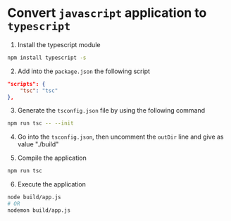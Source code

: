 # Convert `javascript` application to `typescript`

1. Install the typescript module
```sh
npm install typescript -s
```

2. Add into the `package.json` the following script
```json
"scripts": {
    "tsc": "tsc"
},
```

3. Generate the `tsconfig.json` file by using the following command
```sh
npm run tsc -- --init
```

4. Go into the `tsconfig.json`, then uncomment the `outDir` line and give as value "./build"

5. Compile the application
```sh
npm run tsc
```

6. Execute the application
```sh
node build/app.js
# OR
nodemon build/app.js
```
